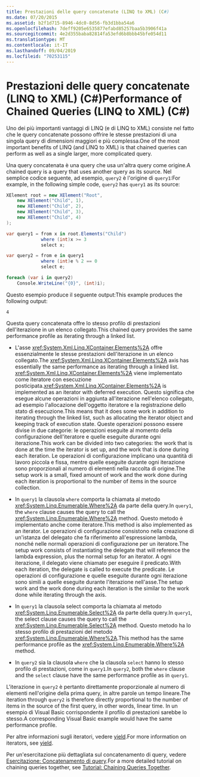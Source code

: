 ```yaml
---
title: Prestazioni delle query concatenate (LINQ to XML) (C#)
ms.date: 07/20/2015
ms.assetid: b2f1d715-8946-4dc0-8d56-fb3d1bba54a6
ms.openlocfilehash: 7deff9205e6535877efabd85257baa5b3906f41a
ms.sourcegitcommit: 4e2d355baba82814fa53efd6b8bbb45bfe054d11
ms.translationtype: MT
ms.contentlocale: it-IT
ms.lasthandoff: 09/04/2019
ms.locfileid: "70253115"
---
```

# <a name="performance-of-chained-queries-linq-to-xml-c"></a><span data-ttu-id="6c042-102">Prestazioni delle query concatenate (LINQ to XML) (C#)</span><span class="sxs-lookup"><span data-stu-id="6c042-102">Performance of Chained Queries (LINQ to XML) (C#)</span></span>

<span data-ttu-id="6c042-103">Uno dei più importanti vantaggi di LINQ (e di LINQ to XML) consiste nel fatto che le query concatenate possono offrire le stesse prestazioni di una singola query di dimensioni maggiori e più complessa.</span><span class="sxs-lookup"><span data-stu-id="6c042-103">One of the most important benefits of LINQ (and LINQ to XML) is that chained queries can perform as well as a single larger, more complicated query.</span></span>

<span data-ttu-id="6c042-104">Una query concatenata è una query che usa un'altra query come origine.</span><span class="sxs-lookup"><span data-stu-id="6c042-104">A chained query is a query that uses another query as its source.</span></span> <span data-ttu-id="6c042-105">Nel semplice codice seguente, ad esempio, `query2` è l'origine di `query1`:</span><span class="sxs-lookup"><span data-stu-id="6c042-105">For example, in the following simple code, `query2` has `query1` as its source:</span></span>

```csharp
XElement root = new XElement("Root",
    new XElement("Child", 1),
    new XElement("Child", 2),
    new XElement("Child", 3),
    new XElement("Child", 4)
);

var query1 = from x in root.Elements("Child")
             where (int)x >= 3
             select x;

var query2 = from e in query1
             where (int)e % 2 == 0
             select e;

foreach (var i in query2)
    Console.WriteLine("{0}", (int)i);
```

<span data-ttu-id="6c042-106">Questo esempio produce il seguente output:</span><span class="sxs-lookup"><span data-stu-id="6c042-106">This example produces the following output:</span></span>

```output
4
```

<span data-ttu-id="6c042-107">Questa query concatenata offre lo stesso profilo di prestazioni dell'iterazione in un elenco collegato.</span><span class="sxs-lookup"><span data-stu-id="6c042-107">This chained query provides the same performance profile as iterating through a linked list.</span></span>

- <span data-ttu-id="6c042-108">L'asse <xref:System.Xml.Linq.XContainer.Elements%2A> offre essenzialmente le stesse prestazioni dell'iterazione in un elenco collegato.</span><span class="sxs-lookup"><span data-stu-id="6c042-108">The <xref:System.Xml.Linq.XContainer.Elements%2A> axis has essentially the same performance as iterating through a linked list.</span></span> <span data-ttu-id="6c042-109"><xref:System.Xml.Linq.XContainer.Elements%2A> viene implementato come iteratore con esecuzione posticipata.</span><span class="sxs-lookup"><span data-stu-id="6c042-109"><xref:System.Xml.Linq.XContainer.Elements%2A> is implemented as an iterator with deferred execution.</span></span> <span data-ttu-id="6c042-110">Questo significa che esegue alcune operazioni in aggiunta all'iterazione nell'elenco collegato, ad esempio l'allocazione dell'oggetto iteratore e la registrazione dello stato di esecuzione.</span><span class="sxs-lookup"><span data-stu-id="6c042-110">This means that it does some work in addition to iterating through the linked list, such as allocating the iterator object and keeping track of execution state.</span></span> <span data-ttu-id="6c042-111">Queste operazioni possono essere divise in due categorie: le operazioni eseguite al momento della configurazione dell'iteratore e quelle eseguite durante ogni iterazione.</span><span class="sxs-lookup"><span data-stu-id="6c042-111">This work can be divided into two categories: the work that is done at the time the iterator is set up, and the work that is done during each iteration.</span></span> <span data-ttu-id="6c042-112">Le operazioni di configurazione implicano una quantità di lavoro piccola e fissa, mentre quelle eseguite durante ogni iterazione sono proporzionali al numero di elementi nella raccolta di origine.</span><span class="sxs-lookup"><span data-stu-id="6c042-112">The setup work is a small, fixed amount of work and the work done during each iteration is proportional to the number of items in the source collection.</span></span>

- <span data-ttu-id="6c042-113">In `query1` la clausola `where` comporta la chiamata al metodo <xref:System.Linq.Enumerable.Where%2A> da parte della query.</span><span class="sxs-lookup"><span data-stu-id="6c042-113">In `query1`, the `where` clause causes the query to call the <xref:System.Linq.Enumerable.Where%2A> method.</span></span> <span data-ttu-id="6c042-114">Questo metodo è implementato anche come iteratore.</span><span class="sxs-lookup"><span data-stu-id="6c042-114">This method is also implemented as an iterator.</span></span> <span data-ttu-id="6c042-115">Le operazioni di configurazione consistono nella creazione di un'istanza del delegato che fa riferimento all'espressione lambda, nonché nelle normali operazioni di configurazione per un iteratore.</span><span class="sxs-lookup"><span data-stu-id="6c042-115">The setup work consists of instantiating the delegate that will reference the lambda expression, plus the normal setup for an iterator.</span></span> <span data-ttu-id="6c042-116">A ogni iterazione, il delegato viene chiamato per eseguire il predicato.</span><span class="sxs-lookup"><span data-stu-id="6c042-116">With each iteration, the delegate is called to execute the predicate.</span></span> <span data-ttu-id="6c042-117">Le operazioni di configurazione e quelle eseguite durante ogni iterazione sono simili a quelle eseguite durante l'iterazione nell'asse.</span><span class="sxs-lookup"><span data-stu-id="6c042-117">The setup work and the work done during each iteration is the similar to the work done while iterating through the axis.</span></span>

- <span data-ttu-id="6c042-118">In `query1` la clausola select comporta la chiamata al metodo <xref:System.Linq.Enumerable.Select%2A> da parte della query.</span><span class="sxs-lookup"><span data-stu-id="6c042-118">In `query1`, the select clause causes the query to call the <xref:System.Linq.Enumerable.Select%2A> method.</span></span> <span data-ttu-id="6c042-119">Questo metodo ha lo stesso profilo di prestazioni del metodo <xref:System.Linq.Enumerable.Where%2A>.</span><span class="sxs-lookup"><span data-stu-id="6c042-119">This method has the same performance profile as the <xref:System.Linq.Enumerable.Where%2A> method.</span></span>

- <span data-ttu-id="6c042-120">In `query2` sia la clausola `where` che la clausola `select` hanno lo stesso profilo di prestazioni, come in `query1`.</span><span class="sxs-lookup"><span data-stu-id="6c042-120">In `query2`, both the `where` clause and the `select` clause have the same performance profile as in `query1`.</span></span>

<span data-ttu-id="6c042-121">L'iterazione in `query2` è pertanto direttamente proporzionale al numero di elementi nell'origine della prima query, in altre parole un tempo lineare.</span><span class="sxs-lookup"><span data-stu-id="6c042-121">The iteration through `query2` is therefore directly proportional to the number of items in the source of the first query, in other words, linear time.</span></span> <span data-ttu-id="6c042-122">In un esempio di Visual Basic corrispondente il profilo di prestazioni sarebbe lo stesso.</span><span class="sxs-lookup"><span data-stu-id="6c042-122">A corresponding Visual Basic example would have the same performance profile.</span></span>

<span data-ttu-id="6c042-123">Per altre informazioni sugli iteratori, vedere [yield](../../../language-reference/keywords/yield.md).</span><span class="sxs-lookup"><span data-stu-id="6c042-123">For more information on iterators, see [yield](../../../language-reference/keywords/yield.md).</span></span>

<span data-ttu-id="6c042-124">Per un'esercitazione più dettagliata sul concatenamento di query, vedere [Esercitazione: Concatenamento di query](./deferred-execution-and-lazy-evaluation-in-linq-to-xml.md).</span><span class="sxs-lookup"><span data-stu-id="6c042-124">For a more detailed tutorial on chaining queries together, see [Tutorial: Chaining Queries Together](./deferred-execution-and-lazy-evaluation-in-linq-to-xml.md).</span></span>

